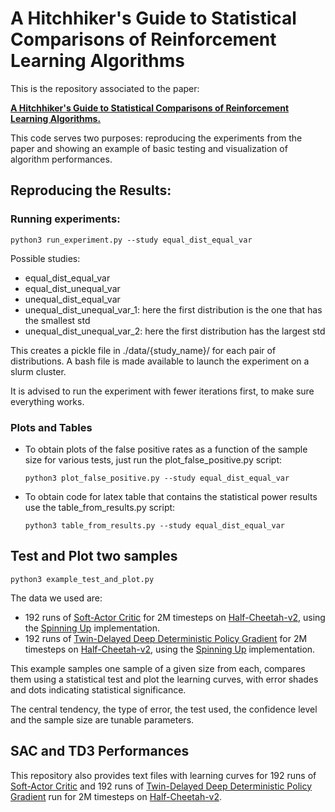# A Hitchhiker's Guide to Statistical Comparisons of Reinforcement Learning Algorithms

This is the repository associated to the paper:

[**A Hitchhiker's Guide to Statistical Comparisons of Reinforcement Learning Algorithms.**](https://arxiv.org/abs/1904.06979)

This code serves two purposes: reproducing the experiments from the paper and showing an example of basic testing and visualization of algorithm performances.

## Reproducing the Results:

### Running experiments:

`python3 run_experiment.py --study equal_dist_equal_var`

Possible studies:

* equal_dist_equal_var
* equal_dist_unequal_var
* unequal_dist_equal_var
* unequal_dist_unequal_var_1: here the first distribution is the one that has the smallest std
* unequal_dist_unequal_var_2: here the first distribution has the largest std

This creates a pickle file in ./data/{study_name}/ for each pair of distributions.
A bash file is made available to launch the experiment on a slurm cluster.

It is advised to run the experiment with fewer iterations first, to make sure everything works.


### Plots and Tables

* To obtain plots of the false positive rates as a function of the sample size for various tests,
just run the plot_false_positive.py script:

    `python3 plot_false_positive.py --study equal_dist_equal_var`

* To obtain code for latex table that contains the statistical power results use the table_from_results.py script:

  `python3 table_from_results.py --study equal_dist_equal_var`


## Test and Plot two samples

`python3 example_test_and_plot.py`

The data we used are: 
* 192 runs of [Soft-Actor Critic](https://arxiv.org/abs/1801.01290) for 2M timesteps on [Half-Cheetah-v2](https://gym.openai.com/envs/HalfCheetah-v2/), using the [Spinning Up](https://github.com/openai/spinningup) implementation.
* 192 runs of [Twin-Delayed Deep Deterministic Policy Gradient](https://arxiv.org/abs/1802.09477) for 2M timesteps on [Half-Cheetah-v2](https://gym.openai.com/envs/HalfCheetah-v2/), using the [Spinning Up](https://github.com/openai/spinningup) implementation.

This example samples one sample of a given size from each, compares them using a statistical test and plot the learning curves, 
with error shades and dots indicating statistical significance.

The central tendency, the type of error, the test used, the confidence level and the sample size are tunable parameters.


## SAC and TD3 Performances

This repository also provides text files with learning curves for 192 runs of [Soft-Actor Critic](https://arxiv.org/abs/1801.01290) and 192 runs of [Twin-Delayed Deep Deterministic Policy Gradient](https://arxiv.org/abs/1802.09477)
run for 2M timesteps on [Half-Cheetah-v2](https://gym.openai.com/envs/HalfCheetah-v2/).
